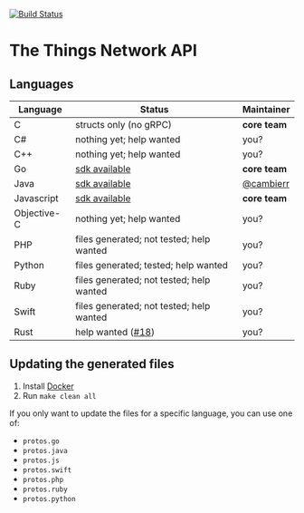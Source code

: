 [![Build Status](https://travis-ci.org/TheThingsNetwork/api.svg?branch=master)](https://travis-ci.org/TheThingsNetwork/api)

# The Things Network API

## Languages

| **Language** | **Status**  | **Maintainer** |
| ------------ | ----------- | -------------- |
| C            | structs only (no gRPC) | **core team** |
| C#           | nothing yet; help wanted | you? |
| C++          | nothing yet; help wanted | you? |
| Go           | [sdk available](https://github.com/TheThingsNetwork/go-app-sdk) | **core team** |
| Java         | [sdk available](https://github.com/TheThingsNetwork/java-app-sdk) | [@cambierr](https://github.com/cambierr) |
| Javascript   | [sdk available](https://github.com/TheThingsNetwork/node-app-sdk) | **core team** |
| Objective-C  | nothing yet; help wanted | you? |
| PHP          | files generated; not tested; help wanted | you? |
| Python       | files generated; tested; help wanted | you? |
| Ruby         | files generated; not tested; help wanted | you? |
| Swift        | files generated; not tested; help wanted | you? |
| Rust         | help wanted ([#18](https://github.com/TheThingsNetwork/api/issues/18)) | you? |

## Updating the generated files
1. Install [Docker](https://docs.docker.com/engine/installation/)
2. Run `make clean all`

If you only want to update the files for a specific language, you can use one of:
- `protos.go`
- `protos.java`
- `protos.js`
- `protos.swift`
- `protos.php`
- `protos.ruby`
- `protos.python`
